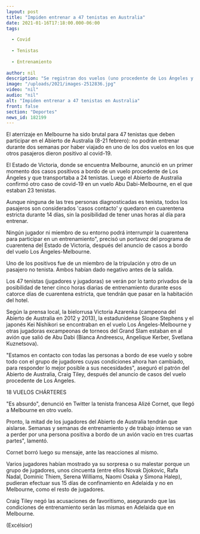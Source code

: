 ```yaml
---
layout: post
title: "Impiden entrenar a 47 tenistas en Australia"
date: 2021-01-16T17:18:00.000-06:00
tags:
  
  - Covid
  
  - Tenistas
  
  - Entrenamiento
  
author: nil
description: "Se registran dos vuelos (uno procedente de Los Ángeles y el otro de Abu Dabi) con personas que dieron positivo a coronavirus, ninguno es de los jugadores. Se someterán a cuarentena"
image: "/uploads/2021/images-2512836.jpg"
video: "nil"
audio: "nil"
alt: "Impiden entrenar a 47 tenistas en Australia"
front: false
section: "Deportes"
news_id: 182199
---
```


El aterrizaje en Melbourne ha sido brutal para 47 tenistas que deben participar en el Abierto de Australia (8-21 febrero): no podrán entrenar durante dos semanas por haber viajado en uno de los dos vuelos en los que otros pasajeros dieron positivo al covid-19.

El Estado de Victoria, donde se encuentra Melbourne, anunció en un primer momento dos casos positivos a bordo de un vuelo procedente de Los Ángeles y que transportaba a 24 tenistas. Luego el Abierto de Australia confirmó otro caso de covid-19 en un vuelo Abu Dabi-Melbourne, en el que estaban 23 tenistas.

Aunque ninguna de las tres personas diagnosticadas es tenista, todos los pasajeros son considerados 'casos contacto' y quedaron en cuarentena estricta durante 14 días, sin la posibilidad de tener unas horas al día para entrenar.

Ningún jugador ni miembro de su entorno podrá interrumpir la cuarentena para participar en un entrenamiento", precisó un portavoz del programa de cuarentena del Estado de Victoria, después del anuncio de casos a bordo del vuelo Los Ángeles-Melbourne. 

Uno de los positivos fue de un miembro de la tripulación y otro de un pasajero no tenista. Ambos habían dado negativo antes de la salida.

Los 47 tenistas (jugadores y jugadoras) se verán por lo tanto privados de la posibilidad de tener cinco horas diarias de entrenamiento durante esos catorce días de cuarentena estricta, que tendrán que pasar en la habitación del hotel.

Según la prensa local, la bielorrusa Victoria Azarenka (campeona del Abierto de Australia en 2012 y 2013), la estadunidense Sloane Stephens y el japonés Kei Nishikori se encontraban en el vuelo Los Ángeles-Melbourne y otras jugadoras excampeonas de torneos del Grand Slam estaban en al avión que salió de Abu Dabi (Bianca Andreescu, Angelique Kerber, Svetlana Kuznetsova).

"Estamos en contacto con todas las personas a bordo de ese vuelo y sobre todo con el grupo de jugadores cuyas condiciones ahora han cambiado, para responder lo mejor posible a sus necesidades", aseguró el patrón del Abierto de Australia, Craig Tiley, después del anuncio de casos del vuelo procedente de Los Angeles.

18 VUELOS CHÁRTERES

"Es absurdo", denunció en Twitter la tenista francesa Alizé Cornet, que llegó a Melbourne en otro vuelo.

Pronto, la mitad de los jugadores del Abierto de Australia tendrán que aislarse. Semanas y semanas de entrenamiento y de trabajo intenso se van a perder por una persona positiva a bordo de un avión vacío en tres cuartas partes", lamentó.

Cornet borró luego su mensaje, ante las reacciones al mismo.

Varios jugadores habían mostrado ya su sorpresa o su malestar porque un grupo de jugadores, unos cincuenta (entre ellos Novak Djokovic, Rafa Nadal, Dominic Thiem, Serena Williams, Naomi Osaka y Simona Halep), pudieran efectuar sus 15 días de confinamiento en Adelaida y no en Melbourne, como el resto de jugadores.

Craig Tiley negó las acusaciones de favoritismo, asegurando que las condiciones de entrenamiento serán las mismas en Adelaida que en Melbourne.

(Excélsior)